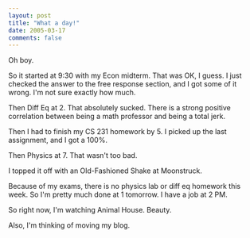 ```yaml
---
layout: post
title: "What a day!"
date: 2005-03-17
comments: false
---
```

Oh boy.




So it started at 9:30 with my Econ midterm. That was OK, I guess. I just
checked the answer to the free response section, and I got some of it wrong.
I'm not sure exactly how much.




Then Diff Eq at 2\. That absolutely sucked. There is a strong positive
correlation between being a math professor and being a total jerk.




Then I had to finish my CS 231 homework by 5\. I picked up the last assignment,
and I got a 100%.




Then Physics at 7\. That wasn't too bad.




I topped it off with an Old-Fashioned Shake at Moonstruck.




Because of my exams, there is no physics lab or diff eq homework this week. So
I'm pretty much done at 1 tomorrow. I have a job at 2 PM.




So right now, I'm watching Animal House. Beauty.




Also, I'm thinking of moving my blog.
